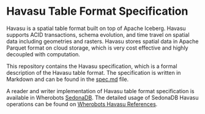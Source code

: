 # Havasu Table Format Specification

Havasu is a spatial table format built on top of Apache Iceberg. Havasu supports ACID transactions, schema evolution, and time travel on spatial data including geometries and rasters. Havasu stores spatial data in Apache Parquet format on cloud storage, which is very cost effective and highly decoupled with computation.

This repository contains the Havasu specification, which is a formal description of the Havasu table format. The specification is written in Markdown and can be found in the [spec.md](spec.md) file.

A reader and writer implementation of Havasu table format specification is available in Wherobots [SedonaDB](https://docs.wherobots.services/latest/tutorials/sedonadb/introduction/). The detailed usage of SedonaDB Havasu operations can be found on [Wherobots Havasu References](https://docs.wherobots.services/latest/references/havasu/introduction/).
